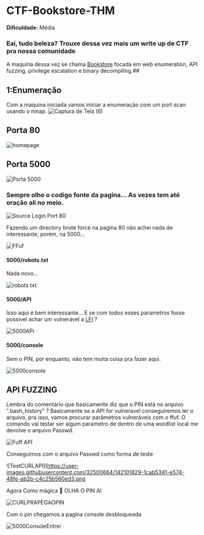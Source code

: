 # CTF-Bookstore-THM

**Dificuldade:** Média

<h3>Eai, tudo beleza? Trouxe dessa vez mais um write up de CTF pra nossa comunidade</h3>

A maquina dessa vez se chama [Bookstore](https://tryhackme.com/room/bookstoreoc) focada em web enumeration, API fuzzing, privilege escalation e binary decompiling.##

## 1:Enumeração
Com a maquina iniciada vamos iniciar a enumeração com um port scan usando o nmap.
![Captura de Tela (6)](https://user-images.githubusercontent.com/32500664/142086737-a8628150-3949-4eda-88a2-4089eebb8d2b.png)

## Porta 80
![homepage](https://user-images.githubusercontent.com/32500664/142088799-8daa92be-8c12-4c65-8029-afc9af1f90d2.png)

## Porta 5000
![Porta 5000](https://user-images.githubusercontent.com/32500664/142088821-8f8bed36-be86-481c-bc4d-6318d7c3ee10.png)

<h3>Sempre olhe o codigo fonte da pagina... As vezes tem até oração ali no meio.</h3>

![Source Login Port 80](https://user-images.githubusercontent.com/32500664/142089127-98ff3126-0b99-4c69-8201-5f780576f0d1.jpg)

Fazendo um directory brute force na pagina 80 não achei nada de interessante, porém, na 5000...

![FFuf](https://user-images.githubusercontent.com/32500664/142090080-91fd42f8-e30c-4d9e-a855-80fbdee1d640.png)

<h4>5000/robots.txt</h4>
Nada novo...

![robots txt](https://user-images.githubusercontent.com/32500664/142090467-c5257776-a43e-403c-a99c-eeba0e25e9e4.png)

<h4>5000/API</h4>

Isso aqui é bem interessante... E se com todos esses parametros fosse possivel achar um vulnerável a [LFI](https://www.infosec.com.br/local-file-inclusion-remore-file-inclusion/) ?

![5000APi](https://user-images.githubusercontent.com/32500664/142090479-8a962bcb-c2ec-4aad-88a9-ffc09ab5b9a0.png)


<h4>5000/console</h4>
Sem o PIN, por enquanto, não tem muita coisa pra fazer aqui.

![5000console](https://user-images.githubusercontent.com/32500664/142090494-2c85ab2f-1049-4731-9480-bbc0c8da5a7d.png)

## API FUZZING

Lembra do comentário que basicamente diz que o PIN está no arquivo ".bash_history" ? Basicamente se a API for vulneravel conseguiremos ler o arquivo, pra isso, vamos procurar parâmetros vulneráveis com o ffuf. O comando vai testar ser algum parametro de dentro de uma wordlist local me devolve o arquivo Passwd.

![Fuff API](https://user-images.githubusercontent.com/32500664/142096250-5d25626a-7f8a-43ae-bc17-a6da7edf2612.png)

Conseguimos com o arquivo Passwd como forma de teste

![TestCURLAPI](https://user-images.githubusercontent.com/32500664/142101829-1cab5341-e574-48fe-ab2b-c4c25b560ed3.png

Agora Como mágica 🎩 OLHA O PIN AI

![CURLPRAPEGAOPIN](https://user-images.githubusercontent.com/32500664/142102536-a50c8c56-f6e3-4f2f-a60b-6ddcb6bff1da.png)

Com o pin chegamos a pagina console desbloqueada

![5000ConsoleEntrei](https://user-images.githubusercontent.com/32500664/142102982-ae664994-3f78-4e30-9954-79a38233c2a0.png)

